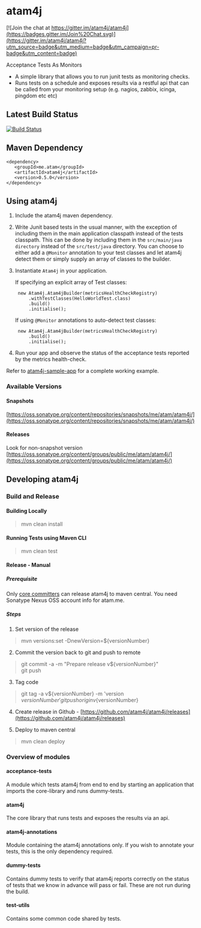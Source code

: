 atam4j
======

[![Join the chat at https://gitter.im/atam4j/atam4j](https://badges.gitter.im/Join%20Chat.svg)](https://gitter.im/atam4j/atam4j?utm_source=badge&utm_medium=badge&utm_campaign=pr-badge&utm_content=badge)

Acceptance Tests As Monitors

* A simple library that allows you to run junit tests as monitoring checks.
* Runs tests on a schedule and exposes results via a restful api that can be called from your monitoring setup (e.g. nagios, 
zabbix, icinga, pingdom etc etc)

## Latest Build Status

[![Build Status](https://travis-ci.org/atam4j/atam4j.svg?branch=master)](https://travis-ci.org/atam4j/atam4j)

## Maven Dependency
    <dependency>    
       <groupId>me.atam</groupId>    
       <artifactId>atam4j</artifactId>    
       <version>0.5.0</version>    
    </dependency>

## Using atam4j

1. Include the atam4j maven dependency.

2. Write Junit based tests in the usual manner, with the exception of including them in the main application classpath 
instead of the tests classpath. This can be done by including them in the `src/main/java directory` instead of the 
`src/test/java` directory. You can choose to either add a `@Monitor` annotation to your test classes and let atam4j 
detect them or simply supply an array of classes to the builder.

3. Instantiate `Atam4j` in your application.    

    If specifying an explicit array of Test classes:

        new Atam4j.Atam4jBuilder(metricsHealthCheckRegistry)     
            .withTestClasses(HelloWorldTest.class) 
            .build()      
            .initialise();
            
    If using `@Monitor` annotations to auto-detect test classes:            
            
        new Atam4j.Atam4jBuilder(metricsHealthCheckRegistry)      
            .build()      
            .initialise();            

4. Run your app and observe the status of the acceptance tests reported by the metrics health-check.

Refer to [atam4j-sample-app](https://github.com/atam4j/atam4j-sample-app) for a complete working example.

### Available Versions
#### Snapshots
[https://oss.sonatype.org/content/repositories/snapshots/me/atam/atam4j/](https://oss.sonatype.org/content/repositories/snapshots/me/atam/atam4j/)

#### Releases
Look for non-snapshot version
[https://oss.sonatype.org/content/groups/public/me/atam/atam4j/](https://oss.sonatype.org/content/groups/public/me/atam/atam4j/)

## Developing atam4j
    
### Build and Release

#### Building Locally
> mvn clean install

#### Running Tests using Maven CLI
> mvn clean test

#### Release - Manual
##### Prerequisite
Only [core committers](Core-Committers.md) can release atam4j to maven central. You need Sonatype Nexus OSS account info
for atam.me.

##### Steps

1. Set version of the release    
> mvn versions:set -DnewVersion=${versionNumber}

2. Commit the version back to git and push to remote 
> git commit -a -m "Prepare release v${versionNumber}"    
git push

3. Tag code 
> git tag -a v${versionNumber} -m 'version ${versionNumber}'     
git push origin v${versionNumber}
    
4. Create release in Github - [https://github.com/atam4j/atam4j/releases](https://github.com/atam4j/atam4j/releases)    

5. Deploy to maven central    
> mvn clean deploy

### Overview of modules

#### acceptance-tests
A module which tests atam4j from end to end by starting an application that imports the core-library and runs dummy-tests.

#### atam4j
The core library that runs tests and exposes the results via an api.

#### atam4j-annotations
Module containing the atam4j annotations only.  If you wish to annotate your tests, this is the only dependency required.

#### dummy-tests
Contains dummy tests to verify that atam4j reports correctly on the status of tests that we know in advance will pass or fail.  These are not run during the build.

#### test-utils
Contains some common code shared by tests.








